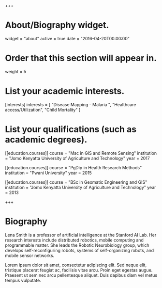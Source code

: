 +++
# About/Biography widget.
widget = "about"
active = true
date = "2016-04-20T00:00:00"

# Order that this section will appear in.
weight = 5

# List your academic interests.
[interests]
  interests = [
    "Disease Mapping - Malaria ",
    "Healthcare access/Utilization",
    "Child Mortality"
  ]

# List your qualifications (such as academic degrees).
[[education.courses]]
  course = "Msc in GIS and Remote Sensing"
  institution = "Jomo Kenyatta University of Agriculture and Technology"
  year = 2017

[[education.courses]]
  course = "PgDip in Health Research Methods"
  institution = "Pwani University"
  year = 2015

[[education.courses]]
  course = "BSc in Geomatic Engineering and GIS"
  institution = "Jomo Kenyatta University of Agriculture and Technology"
  year = 2013
 
+++

# Biography

Lena Smith is a professor of artificial intelligence at the Stanford AI Lab. Her research interests include distributed robotics, mobile computing and programmable matter. She leads the Robotic Neurobiology group, which develops self-reconfiguring robots, systems of self-organizing robots, and mobile sensor networks.

Lorem ipsum dolor sit amet, consectetur adipiscing elit. Sed neque elit, tristique placerat feugiat ac, facilisis vitae arcu. Proin eget egestas augue. Praesent ut sem nec arcu pellentesque aliquet. Duis dapibus diam vel metus tempus vulputate. 
